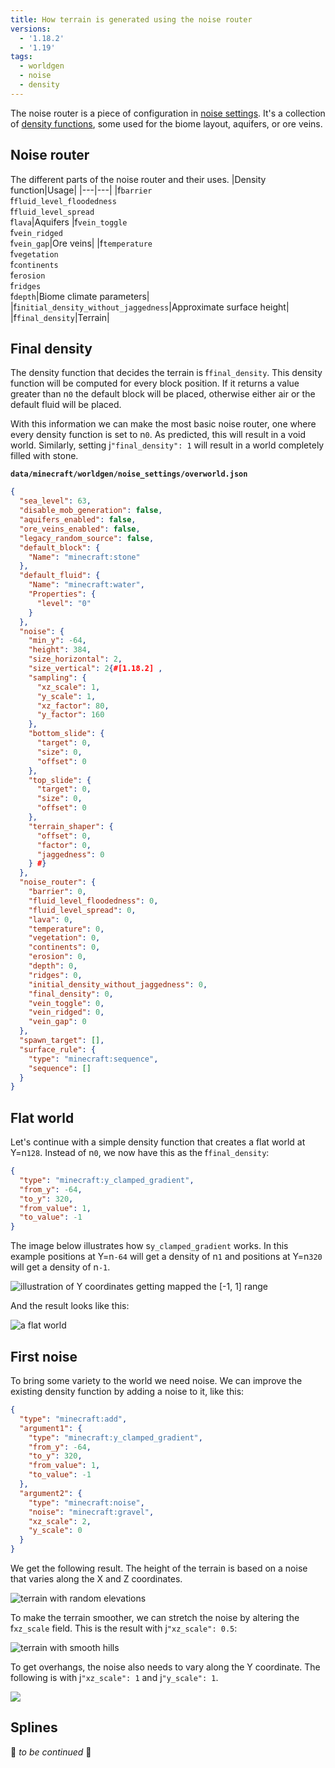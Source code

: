 ```yaml
---
title: How terrain is generated using the noise router
versions:
  - '1.18.2'
  - '1.19'
tags:
  - worldgen
  - noise
  - density
---
```


The noise router is a piece of configuration in [noise settings](/worldgen/noise-settings/). It's a collection of [density functions](/guides/density-functions/), some used for the biome layout, aquifers, or ore veins.

## Noise router
The different parts of the noise router and their uses.
|Density function|Usage|
|---|---|
|f`barrier`<br>f`fluid_level_floodedness`<br>f`fluid_level_spread`<br>f`lava`|Aquifers
|f`vein_toggle`<br>f`vein_ridged`<br>f`vein_gap`|Ore veins|
|f`temperature`<br>f`vegetation`<br>f`continents`<br>f`erosion`<br>f`ridges`<br>f`depth`|Biome climate parameters|
|f`initial_density_without_jaggedness`|Approximate surface height|
|f`final_density`|Terrain|

## Final density
The density function that decides the terrain is f`final_density`. This density function will be computed for every block position. If it returns a value greater than n`0` the default block will be placed, otherwise either air or the default fluid will be placed.

With this information we can make the most basic noise router, one where every density function is set to n`0`. As predicted, this will result in a void world. Similarly, setting j`"final_density": 1` will result in a world completely filled with stone.

**`data/minecraft/worldgen/noise_settings/overworld.json`**
```json
{
  "sea_level": 63,
  "disable_mob_generation": false,
  "aquifers_enabled": false,
  "ore_veins_enabled": false,
  "legacy_random_source": false,
  "default_block": {
    "Name": "minecraft:stone"
  },
  "default_fluid": {
    "Name": "minecraft:water",
    "Properties": {
      "level": "0"
    }
  },
  "noise": {
    "min_y": -64,
    "height": 384,
    "size_horizontal": 2,
    "size_vertical": 2{#[1.18.2] ,
    "sampling": {
      "xz_scale": 1,
      "y_scale": 1,
      "xz_factor": 80,
      "y_factor": 160
    },
    "bottom_slide": {
      "target": 0,
      "size": 0,
      "offset": 0
    },
    "top_slide": {
      "target": 0,
      "size": 0,
      "offset": 0
    },
    "terrain_shaper": {
      "offset": 0,
      "factor": 0,
      "jaggedness": 0
    } #}
  },
  "noise_router": {
    "barrier": 0,
    "fluid_level_floodedness": 0,
    "fluid_level_spread": 0,
    "lava": 0,
    "temperature": 0,
    "vegetation": 0,
    "continents": 0,
    "erosion": 0,
    "depth": 0,
    "ridges": 0,
    "initial_density_without_jaggedness": 0,
    "final_density": 0,
    "vein_toggle": 0,
    "vein_ridged": 0,
    "vein_gap": 0
  },
  "spawn_target": [],
  "surface_rule": {
    "type": "minecraft:sequence",
    "sequence": []
  }
}
```

## Flat world
Let's continue with a simple density function that creates a flat world at Y=n`128`. Instead of n`0`, we now have this as the f`final_density`:
```json
{
  "type": "minecraft:y_clamped_gradient",
  "from_y": -64,
  "to_y": 320,
  "from_value": 1,
  "to_value": -1
}
```
The image below illustrates how s`y_clamped_gradient` works. In this example positions at Y=n`-64` will get a density of n`1` and positions at Y=n`320` will get a density of n`-1`.

![illustration of Y coordinates getting mapped the [-1, 1] range](https://user-images.githubusercontent.com/17352009/170406782-f7331402-0149-47e1-871e-6aff0c1ab1be.png)

And the result looks like this:

![a flat world](https://user-images.githubusercontent.com/17352009/170412400-52b1db55-3daf-48a9-b436-22119fe9ba06.png)


## First noise
To bring some variety to the world we need noise. We can improve the existing density function by adding a noise to it, like this:
```json
{
  "type": "minecraft:add",
  "argument1": {
    "type": "minecraft:y_clamped_gradient",
    "from_y": -64,
    "to_y": 320,
    "from_value": 1,
    "to_value": -1
  },
  "argument2": {
    "type": "minecraft:noise",
    "noise": "minecraft:gravel",
    "xz_scale": 2,
    "y_scale": 0
  }
}
```

We get the following result. The height of the terrain is based on a noise that varies along the X and Z coordinates.

![terrain with random elevations](https://user-images.githubusercontent.com/17352009/170411319-2a797950-95c4-4b90-b1a5-ff2ae4ae66ef.png)

To make the terrain smoother, we can stretch the noise by altering the f`xz_scale` field. This is the result with j`"xz_scale": 0.5`:

![terrain with smooth hills](https://user-images.githubusercontent.com/17352009/170411382-6a84f017-5c71-4e63-b90d-c17104ef57b1.png)

To get overhangs, the noise also needs to vary along the Y coordinate. The following is with j`"xz_scale": 1` and j`"y_scale": 1`.

![](https://user-images.githubusercontent.com/17352009/170412018-757999be-4595-4be8-9943-a3d3395a2add.png)

## Splines
🚧 *to be continued* 🚧
